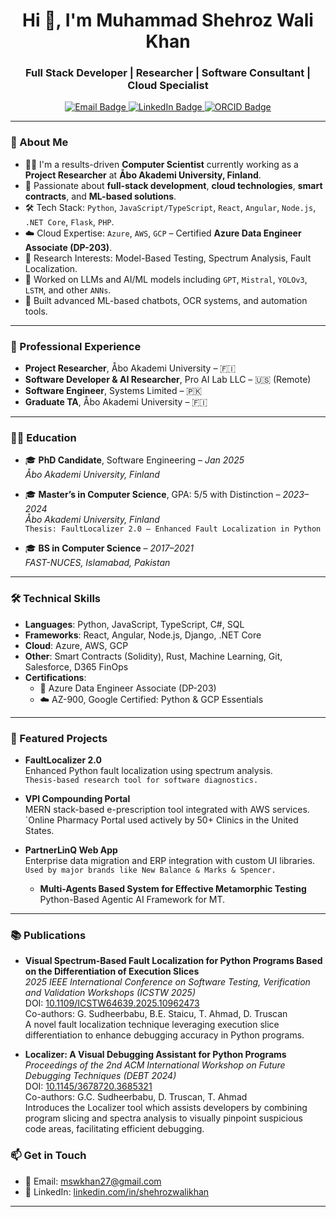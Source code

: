 <h1 align="center">Hi 👋, I'm Muhammad Shehroz Wali Khan</h1>
<h3 align="center">Full Stack Developer | Researcher | Software Consultant | Cloud Specialist</h3>

<p align="center">
  <a href="mailto:mswkhan27@gmail.com">
    <img src="https://img.shields.io/badge/email-mswkhan27@gmail.com-red?style=for-the-badge&logo=gmail&logoColor=white" alt="Email Badge"/>
  </a>
  <a href="https://www.linkedin.com/in/shehrozwalikhan/" target="_blank">
    <img src="https://img.shields.io/badge/linkedin-Shehroz%20Wali%20Khan-blue?style=for-the-badge&logo=linkedin&logoColor=white" alt="LinkedIn Badge"/>
  </a>
  <a href="https://orcid.org/0009-0001-1240-3777" target="_blank">
    <img src="https://img.shields.io/badge/ORCID-0009--0001--1240--3777-green?style=for-the-badge&logo=orcid&logoColor=white" alt="ORCID Badge"/>
  </a>
</p>

---

### 🚀 About Me

- 👨‍💻 I'm a results-driven **Computer Scientist** currently working as a **Project Researcher** at **Åbo Akademi University, Finland**.
- 🧠 Passionate about **full-stack development**, **cloud technologies**, **smart contracts**, and **ML-based solutions**.
- 🛠️ Tech Stack: `Python`, `JavaScript/TypeScript`, `React`, `Angular`, `Node.js`, `.NET Core`, `Flask`, `PHP`.
- ☁️ Cloud Expertise: `Azure`, `AWS`, `GCP` – Certified **Azure Data Engineer Associate (DP-203)**.
- 🧪 Research Interests: Model-Based Testing, Spectrum Analysis, Fault Localization.
- 🧠 Worked on LLMs and AI/ML models including  `GPT`, `Mistral`, `YOLOv3`, `LSTM`, and other `ANNs`.
- 🤖 Built advanced ML-based chatbots, OCR systems, and automation tools.

---

### 💼 Professional Experience

- **Project Researcher**, Åbo Akademi University – 🇫🇮
- **Software Developer & AI Researcher**, Pro AI Lab LLC – 🇺🇸 (Remote)
- **Software Engineer**, Systems Limited – 🇵🇰
- **Graduate TA**, Åbo Akademi University – 🇫🇮

---

### 🧑‍🎓 Education

- 🎓 **PhD Candidate**, Software Engineering – *Jan 2025*  
  *Åbo Akademi University, Finland*

- 🎓 **Master’s in Computer Science**, GPA: 5/5 with Distinction – *2023–2024*  
  *Åbo Akademi University, Finland*  
  `Thesis: FaultLocalizer 2.0 – Enhanced Fault Localization in Python`

- 🎓 **BS in Computer Science** – *2017–2021*  
  *FAST-NUCES, Islamabad, Pakistan*

---

### 🛠️ Technical Skills

- **Languages**: Python, JavaScript, TypeScript, C#, SQL  
- **Frameworks**: React, Angular, Node.js, Django, .NET Core  
- **Cloud**: Azure, AWS, GCP  
- **Other**: Smart Contracts (Solidity), Rust, Machine Learning, Git, Salesforce, D365 FinOps  
- **Certifications**:  
  - 🏅 Azure Data Engineer Associate (DP-203)  
  - ☁️ AZ-900, Google Certified: Python & GCP Essentials

---

### 📌 Featured Projects
  
- **FaultLocalizer 2.0**  
  Enhanced Python fault localization using spectrum analysis.  
  `Thesis-based research tool for software diagnostics.`

- **VPI Compounding Portal**  
  MERN stack-based e-prescription tool integrated with AWS services.  
  `Online Pharmacy Portal used actively by 50+ Clinics in the United States.

- **PartnerLinQ Web App**  
  Enterprise data migration and ERP integration with custom UI libraries.  
  `Used by major brands like New Balance & Marks & Spencer.`

  - **Multi-Agents Based System for Effective Metamorphic Testing**
 Python-Based Agentic AI Framework for MT.

---

### 📚 Publications

- **Visual Spectrum-Based Fault Localization for Python Programs Based on the Differentiation of Execution Slices**  
  *2025 IEEE International Conference on Software Testing, Verification and Validation Workshops (ICSTW 2025)*  
  DOI: [10.1109/ICSTW64639.2025.10962473](https://doi.org/10.1109/ICSTW64639.2025.10962473)  
  Co-authors: G. Sudheerbabu, B.E. Staicu, T. Ahmad, D. Truscan  
  A novel fault localization technique leveraging execution slice differentiation to enhance debugging accuracy in Python programs.

- **Localizer: A Visual Debugging Assistant for Python Programs**  
  *Proceedings of the 2nd ACM International Workshop on Future Debugging Techniques (DEBT 2024)*  
  DOI: [10.1145/3678720.3685321](https://doi.org/10.1145/3678720.3685321)  
  Co-authors: G.C. Sudheerbabu, D. Truscan, T. Ahmad  
  Introduces the Localizer tool which assists developers by combining program slicing and spectra analysis to visually pinpoint suspicious code areas, facilitating efficient debugging.


### 📫 Get in Touch

- 📧 Email: [mswkhan27@gmail.com](mailto:mswkhan27@gmail.com)
- 💼 LinkedIn: [linkedin.com/in/shehrozwalikhan](https://www.linkedin.com/in/shehrozwalikhan)

---

<!---
mswkhan27/mswkhan27 is a ✨ special ✨ repository because its `README.md` (this file) appears on your GitHub profile.
You can click the Preview link to take a look at your changes.
--->
